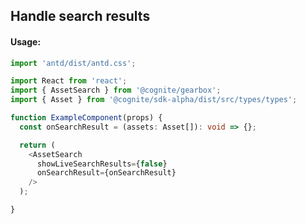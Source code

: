 ## Handle search results

<!-- STORY -->

#### Usage:

```typescript jsx
import 'antd/dist/antd.css';

import React from 'react';
import { AssetSearch } from '@cognite/gearbox';
import { Asset } from '@cognite/sdk-alpha/dist/src/types/types';

function ExampleComponent(props) {
  const onSearchResult = (assets: Asset[]): void => {};

  return (
    <AssetSearch
      showLiveSearchResults={false}
      onSearchResult={onSearchResult}
    />
  );

}
```
